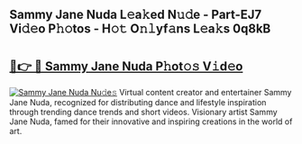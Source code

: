## Sammy Jane Nuda L𝚎a𝚔ed N𝚞𝚍e - Part-EJ7 Vi𝚍𝚎o P𝚑𝚘tos - H𝚘𝚝 O𝚗𝚕yf𝚊ns L𝚎a𝚔s 0q8kB

# <h2><a href="http://kf24ys.oniu.top/?m=Sammy+Jane+Nuda">🔗👉 🔴 Sammy Jane Nuda P𝚑ot𝚘𝚜 V𝚒d𝚎o</a></h2>

[![Sammy Jane Nuda Nu𝚍e𝚜](https://i.imgur.com/0qMVB7G.gif)](http://kf24ys.oniu.top/?m=Sammy+Jane+Nuda)
Virtual content creator and entertainer Sammy Jane Nuda, recognized for distributing dance and lifestyle inspiration through trending dance trends and short videos. Visionary artist Sammy Jane Nuda, famed for their innovative and inspiring creations in the world of art.  

